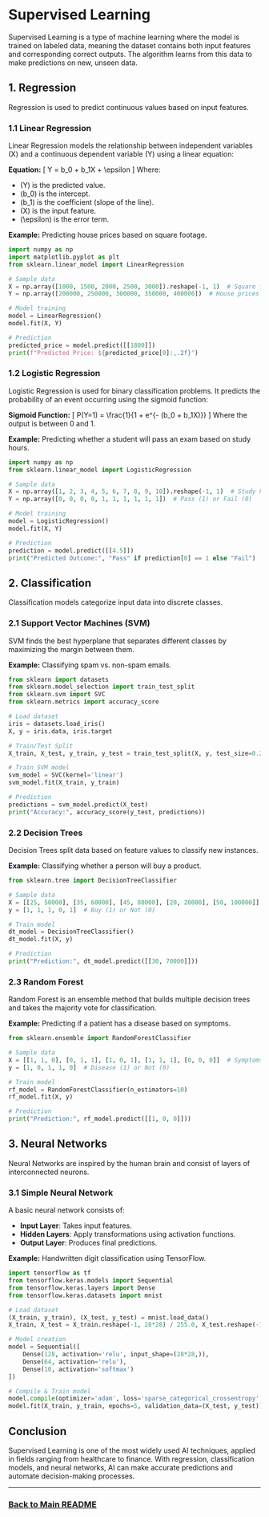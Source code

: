 # Supervised Learning

Supervised Learning is a type of machine learning where the model is trained on labeled data, meaning the dataset contains both input features and corresponding correct outputs. The algorithm learns from this data to make predictions on new, unseen data.

## 1. Regression
Regression is used to predict continuous values based on input features.

### 1.1 Linear Regression
Linear Regression models the relationship between independent variables (X) and a continuous dependent variable (Y) using a linear equation:

**Equation:**
\[
Y = b_0 + b_1X + \epsilon
\]
Where:
- \(Y\) is the predicted value.
- \(b_0\) is the intercept.
- \(b_1\) is the coefficient (slope of the line).
- \(X\) is the input feature.
- \(\epsilon\) is the error term.

**Example:** Predicting house prices based on square footage.
```python
import numpy as np
import matplotlib.pyplot as plt
from sklearn.linear_model import LinearRegression

# Sample data
X = np.array([1000, 1500, 2000, 2500, 3000]).reshape(-1, 1)  # Square footage
Y = np.array([200000, 250000, 300000, 350000, 400000])  # House prices

# Model training
model = LinearRegression()
model.fit(X, Y)

# Prediction
predicted_price = model.predict([[1800]])
print(f"Predicted Price: ${predicted_price[0]:,.2f}")
```

### 1.2 Logistic Regression
Logistic Regression is used for binary classification problems. It predicts the probability of an event occurring using the sigmoid function:

**Sigmoid Function:**
\[
P(Y=1) = \frac{1}{1 + e^{- (b_0 + b_1X)}}
\]
Where the output is between 0 and 1.

**Example:** Predicting whether a student will pass an exam based on study hours.
```python
import numpy as np
from sklearn.linear_model import LogisticRegression

# Sample data
X = np.array([1, 2, 3, 4, 5, 6, 7, 8, 9, 10]).reshape(-1, 1)  # Study hours
Y = np.array([0, 0, 0, 0, 1, 1, 1, 1, 1, 1])  # Pass (1) or Fail (0)

# Model training
model = LogisticRegression()
model.fit(X, Y)

# Prediction
prediction = model.predict([[4.5]])
print("Predicted Outcome:", "Pass" if prediction[0] == 1 else "Fail")
```

## 2. Classification
Classification models categorize input data into discrete classes.

### 2.1 Support Vector Machines (SVM)
SVM finds the best hyperplane that separates different classes by maximizing the margin between them.

**Example:** Classifying spam vs. non-spam emails.
```python
from sklearn import datasets
from sklearn.model_selection import train_test_split
from sklearn.svm import SVC
from sklearn.metrics import accuracy_score

# Load dataset
iris = datasets.load_iris()
X, y = iris.data, iris.target

# Train/Test Split
X_train, X_test, y_train, y_test = train_test_split(X, y, test_size=0.2, random_state=42)

# Train SVM model
svm_model = SVC(kernel='linear')
svm_model.fit(X_train, y_train)

# Prediction
predictions = svm_model.predict(X_test)
print("Accuracy:", accuracy_score(y_test, predictions))
```

### 2.2 Decision Trees
Decision Trees split data based on feature values to classify new instances.

**Example:** Classifying whether a person will buy a product.
```python
from sklearn.tree import DecisionTreeClassifier

# Sample data
X = [[25, 50000], [35, 60000], [45, 80000], [20, 20000], [50, 100000]]  # Age, Salary
y = [1, 1, 1, 0, 1]  # Buy (1) or Not (0)

# Train model
dt_model = DecisionTreeClassifier()
dt_model.fit(X, y)

# Prediction
print("Prediction:", dt_model.predict([[30, 70000]]))
```

### 2.3 Random Forest
Random Forest is an ensemble method that builds multiple decision trees and takes the majority vote for classification.

**Example:** Predicting if a patient has a disease based on symptoms.
```python
from sklearn.ensemble import RandomForestClassifier

# Sample data
X = [[1, 1, 0], [0, 1, 1], [1, 0, 1], [1, 1, 1], [0, 0, 0]]  # Symptoms
y = [1, 0, 1, 1, 0]  # Disease (1) or Not (0)

# Train model
rf_model = RandomForestClassifier(n_estimators=10)
rf_model.fit(X, y)

# Prediction
print("Prediction:", rf_model.predict([[1, 0, 0]]))
```

## 3. Neural Networks
Neural Networks are inspired by the human brain and consist of layers of interconnected neurons.

### 3.1 Simple Neural Network
A basic neural network consists of:
- **Input Layer**: Takes input features.
- **Hidden Layers**: Apply transformations using activation functions.
- **Output Layer**: Produces final predictions.

**Example:** Handwritten digit classification using TensorFlow.
```python
import tensorflow as tf
from tensorflow.keras.models import Sequential
from tensorflow.keras.layers import Dense
from tensorflow.keras.datasets import mnist

# Load dataset
(X_train, y_train), (X_test, y_test) = mnist.load_data()
X_train, X_test = X_train.reshape(-1, 28*28) / 255.0, X_test.reshape(-1, 28*28) / 255.0

# Model creation
model = Sequential([
    Dense(128, activation='relu', input_shape=(28*28,)),
    Dense(64, activation='relu'),
    Dense(10, activation='softmax')
])

# Compile & Train model
model.compile(optimizer='adam', loss='sparse_categorical_crossentropy', metrics=['accuracy'])
model.fit(X_train, y_train, epochs=5, validation_data=(X_test, y_test))
```

## Conclusion
Supervised Learning is one of the most widely used AI techniques, applied in fields ranging from healthcare to finance. With regression, classification models, and neural networks, AI can make accurate predictions and automate decision-making processes.

---
### [Back to Main README](../README.md)